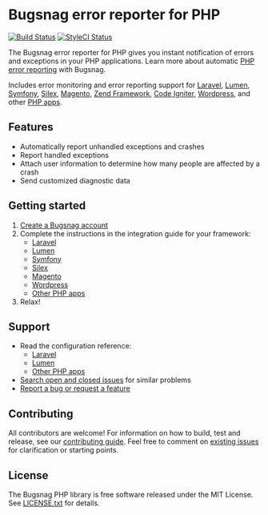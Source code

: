 # Bugsnag error reporter for PHP

[![Build Status](https://img.shields.io/travis/bugsnag/bugsnag-php/master.svg?style=flat-square)](https://travis-ci.org/bugsnag/bugsnag-php)
[![StyleCI Status](https://styleci.io/repos/7568230/shield?branch=master)](https://styleci.io/repos/7568230)


The Bugsnag error reporter for PHP gives you instant notification of errors and exceptions in your PHP applications. Learn more about automatic [PHP error reporting](https://www.bugsnag.com/platforms/php/) with Bugsnag.

Includes error monitoring and error reporting support for [Laravel](https://www.bugsnag.com/platforms/php/laravel/), [Lumen](https://www.bugsnag.com/platforms/php/lumen/), [Symfony](https://www.bugsnag.com/platforms/php/symfony/), [Silex](https://www.bugsnag.com/platforms/php/silex/), [Magento](https://www.bugsnag.com/platforms/php/magento/), [Zend Framework](https://www.bugsnag.com/platforms/php/zend-framework/), [Code Igniter](https://www.bugsnag.com/platforms/php/code-igniter/), [Wordpress](https://docs.bugsnag.com/platforms/php/wordpress/), and other [PHP apps](https://docs.bugsnag.com/platforms/php/other/).

## Features

* Automatically report unhandled exceptions and crashes
* Report handled exceptions
* Attach user information to determine how many people are affected by a crash
* Send customized diagnostic data

## Getting started

1. [Create a Bugsnag account](https://www.bugsnag.com)
2. Complete the instructions in the integration guide for your framework:
    * [Laravel](https://docs.bugsnag.com/platforms/php/laravel)
    * [Lumen](https://docs.bugsnag.com/platforms/php/lumen)
    * [Symfony](https://docs.bugsnag.com/platforms/php/symfony/)
    * [Silex](https://docs.bugsnag.com/platforms/php/silex/)
    * [Magento](https://docs.bugsnag.com/platforms/php/magento/)
    * [Wordpress](https://docs.bugsnag.com/platforms/php/wordpress/)
    * [Other PHP apps](https://docs.bugsnag.com/platforms/php/other)
3. Relax!

## Support

* Read the configuration reference:
    * [Laravel](https://docs.bugsnag.com/platforms/php/laravel/configuration-options)
    * [Lumen](https://docs.bugsnag.com/platforms/php/lumen/configuration-options)
    * [Other PHP apps](https://docs.bugsnag.com/platforms/php/other/configuration-options)
* [Search open and closed issues](https://github.com/bugsnag/bugsnag-php/issues?utf8=✓&q=is%3Aissue) for similar problems
* [Report a bug or request a feature](https://github.com/bugsnag/bugsnag-php/issues/new)

## Contributing

All contributors are welcome! For information on how to build, test and release, see our [contributing guide](CONTRIBUTING.md). Feel free to comment on [existing issues](https://github.com/bugsnag/bugsnag-php/issues) for clarification or starting points.

## License

The Bugsnag PHP library is free software released under the MIT License. See [LICENSE.txt](LICENSE.txt) for details.
